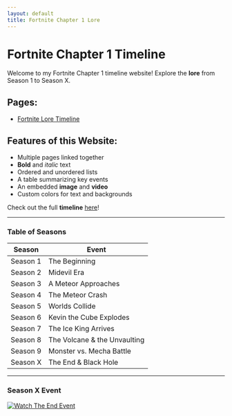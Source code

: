 ```yaml
---
layout: default
title: Fortnite Chapter 1 Lore
---
```


# **Fortnite Chapter 1 Timeline**

Welcome to my Fortnite Chapter 1 timeline website! Explore the **lore** from Season 1 to Season X.

## **Pages:**
- [Fortnite Lore Timeline](lore.md)

## **Features of this Website:**
- Multiple pages linked together
- **Bold** and *italic* text
- Ordered and unordered lists
- A table summarizing key events
- An embedded **image** and **video**
- Custom colors for text and backgrounds

Check out the full **timeline** [here](lore.md)!

---
### **Table of Seasons**
| Season | Event |
|--------|--------------------------|
| Season 1 | The Beginning |
| Season 2 | Midevil Era |
| Season 3 | A Meteor Approaches |
| Season 4 | The Meteor Crash |
| Season 5 | Worlds Collide |
| Season 6 | Kevin the Cube Explodes |
| Season 7 | The Ice King Arrives |
| Season 8 | The Volcane & the Unvaulting |
| Season 9 | Monster vs. Mecha Battle |
| Season X | The End & Black Hole |

---
### **Season X Event**
[![Watch The End Event](![image](https://github.com/user-attachments/assets/8072d9a9-3cef-4a62-982a-ec51e03cf763)
)](https://www.youtube.com/watch?v=1j6fjivY2Z8)
